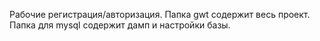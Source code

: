 Рабочие регистрация/авторизация.
Папка gwt содержит весь проект.
Папка для mysql содержит дамп и настройки базы.